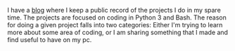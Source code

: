 I have a [blog](https://matt-a-bennett.github.io) where I keep a public record of the projects I do in my spare time. The projects are focused on coding in Python 3 and Bash. The reason for doing a given project falls into two categories: Either I'm trying to learn more about some area of coding, or I am sharing something that I made and find useful to have on my pc.
